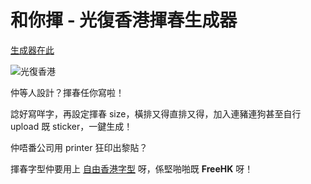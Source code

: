 # 和你揮 - 光復香港揮春生成器
[生成器在此](https://shawtim.github.io/liberate-hk-banner/)

![光復香港](https://shawtim.github.io/liberate-hk-banner/static/media/main.png)

仲等人設計？揮春任你寫啦！

諗好寫咩字，再設定揮春 size，橫排又得直排又得，加入連豬連狗甚至自行 upload 既 sticker，一鍵生成！

仲唔番公司用 printer 狂印出黎貼？

揮春字型仲要用上 [自由香港字型](https://freehkfonts.opensource.hk/) 呀，係堅啪啪既 **FreeHK** 呀！
